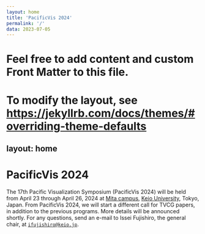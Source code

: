 ```yaml
---
layout: home
title: 'PacificVis 2024'
permalink: '/'
data: 2023-07-05
---
```

# Feel free to add content and custom Front Matter to this file.
# To modify the layout, see https://jekyllrb.com/docs/themes/#overriding-theme-defaults

layout: home
---

# PacificVis 2024

The 17th Pacific Visualization Symposium (PacificVis 2024) will be held from April 23 through April 26, 2024 at [Mita campus](https://www.keio.ac.jp/en/maps/mita.html), [Keio University](https://www.keio.ac.jp/en/), Tokyo, Japan.  From PacificVis 2024, we will start a different call for TVCG papers, in addition to the previous programs. More details will be announced shortly. For any questions, send an e-mail to Issei Fujishiro, the general
chair, at [`ifujishiro@keio.jp`](mailto:ifujishiro@keio.jp).

